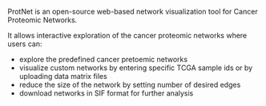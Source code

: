 ProtNet is an open-source web-based network visualization tool for Cancer Proteomic Networks.

It allows interactive exploration of the cancer proteomic networks where users can:

  * explore the predefined cancer pretoemic networks
  * visualize custom networks by entering specific TCGA sample ids or by uploading data matrix files
  * reduce the size of the network by setting number of desired edges
  * download networks in SIF format for further analysis